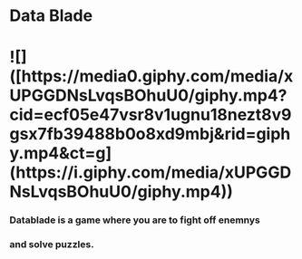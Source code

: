<H1>    Data Blade<H1>
  ![]([https://media0.giphy.com/media/xUPGGDNsLvqsBOhuU0/giphy.mp4?cid=ecf05e47vsr8v1ugnu18nezt8v9gsx7fb39488b0o8xd9mbj&rid=giphy.mp4&ct=g](https://i.giphy.com/media/xUPGGDNsLvqsBOhuU0/giphy.mp4))
 
 <H3> Datablade is a game where you are to fight off enemnys<h3>
   <h3> and solve puzzles.<h3>
